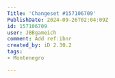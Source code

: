 ```yaml
---
Title: 'Changeset #157106709'
PublishDate: 2024-09-26T02:04:09Z
id: 157106709
user: JBBgameich
comment: Add ref:ibnr
created_by: iD 2.30.2
tags:
- Montenegro

---
```

